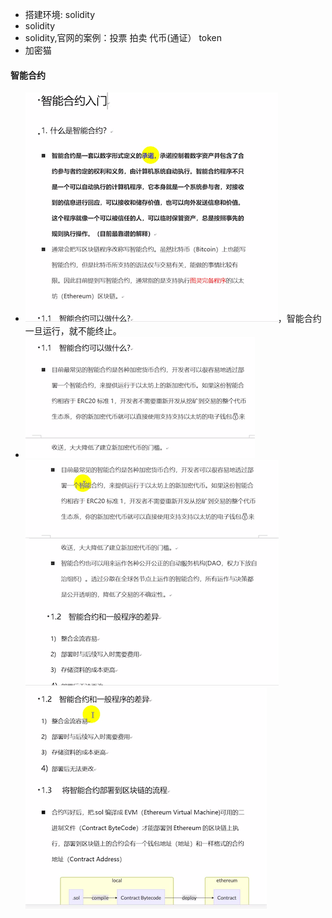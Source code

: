 * 搭建环境: solidity
* solidity
* solidity,官网的案例：投票 拍卖 代币(通证） token
* 加密猫

#### 智能合约
* ![](img/001.png)，智能合约一旦运行，就不能终止。
* ![](img/002.png)![](img/003.png)![](img/004.png)
 